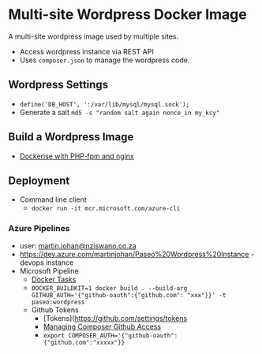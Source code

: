 # Multi-site Wordpress Docker Image
A multi-site wordpress image used by multiple sites.
* Access wordpress instance via REST API
* Uses `composer.json` to manage the wordpress code.
## Wordpress Settings
* `define('DB_HOST', ':/var/lib/mysql/mysql.sock');`
* Generate a salt `md5 -s "random salt again nonce_in my_kcy"`
## Build a Wordpress Image
* [Dockerise with PHP-fpm and nginx](http://geekyplatypus.com/dockerise-your-php-application-with-nginx-and-php7-fpm/)

## Deployment
* Command line client
  * `docker run -it mcr.microsoft.com/azure-cli`
### Azure Pipelines
* user: martin.johan@nziswano.co.za
* https://dev.azure.com/martinjohan/Paseo%20Wordpress%20Instance - devops instance
* Microsoft Pipeline
  * [Docker Tasks](https://docs.microsoft.com/en-us/azure/devops/pipelines/tasks/build/docker?view=azure-devops)
  * `DOCKER_BUILDKIT=1 docker build . --build-arg GITHUB_AUTH='{"github-oauth":{"github.com": "xxx"}}' -t paseo:wordpress`
  * Github Tokens
    * [Tokens](https://github.com/settings/tokens
    *  [Managing Composer Github Access](https://www.previousnext.com.au/blog/managing-composer-github-access-personal-access-tokens)
    * `export COMPOSER_AUTH='{"github-oauth":{"github.com":"xxxxx"}}`
